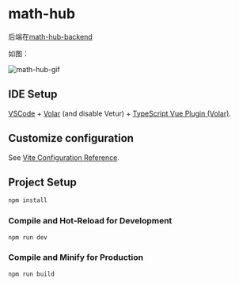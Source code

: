 # math-hub

后端在[math-hub-backend](https://github.com/xianggeng0/math-hub-backend.git)

如图：

![math-hub-gif](https://github.com/xianggeng0/math-hub-frontend/assets/143009989/9fb87d3a-d0a3-4a28-b41e-95e34e9ba2c2)


## IDE Setup

[VSCode](https://code.visualstudio.com/) + [Volar](https://marketplace.visualstudio.com/items?itemName=Vue.volar) (and disable Vetur) + [TypeScript Vue Plugin (Volar)](https://marketplace.visualstudio.com/items?itemName=Vue.vscode-typescript-vue-plugin).

## Customize configuration

See [Vite Configuration Reference](https://vitejs.dev/config/).

## Project Setup

```sh
npm install
```

### Compile and Hot-Reload for Development

```sh
npm run dev
```

### Compile and Minify for Production

```sh
npm run build
```
